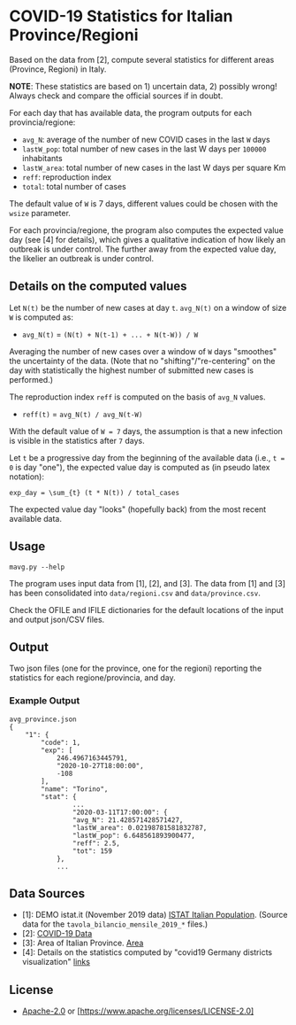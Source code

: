 # COVID-19 Statistics for Italian Province/Regioni

Based on the data from [2], compute several statistics for different areas (Province, Regioni) in Italy.

**NOTE**: These statistics are based on 1) uncertain data, 2) possibly wrong! Always check and compare the official sources if in doubt.

For each day that has available data, the program outputs for each provincia/regione:
- `avg_N`: average of the number of new COVID cases in the last `W` days
- `lastW_pop`: total number of new cases in the last W days per `100000` inhabitants
- `lastW_area`: total number of new cases in the last W days per square Km
- `reff`: reproduction index
- `total`: total number of cases

The default value of `W` is 7 days, different values could be chosen with the `wsize` parameter.

For each provincia/regione, the program also computes the expected value day (see [4] for details), which gives a qualitative indication of how likely an outbreak is under control. The further away from the expected value day, the likelier an outbreak is under control.

## Details on the computed values

Let `N(t)` be the number of new cases at day `t`.
`avg_N(t)` on a window of size `W` is computed as:

- `avg_N(t)` = `(N(t) + N(t-1) + ... + N(t-W)) / W`

Averaging the number of new cases over a window of `W` days "smoothes" the uncertainty of the data. (Note that no "shifting"/"re-centering" on the day with statistically the highest number of submitted new cases is performed.)

The reproduction index `reff` is computed on the basis of `avg_N` values.

- `reff(t)` = `avg_N(t) / avg_N(t-W)`

With the default value of `W = 7` days, the assumption is that a new infection is visible in the statistics after `7` days.

Let `t` be a progressive day from the beginning of the available data (i.e., `t = 0` is day "one"), the expected value day is computed as (in pseudo latex notation):
```
exp_day = \sum_{t} (t * N(t)) / total_cases
```
The expected value day "looks" (hopefully back) from the most recent available data.

## Usage

```
mavg.py --help
```

The program uses input data from [1], [2], and [3]. The data from [1] and [3] has been consolidated into `data/regioni.csv` and `data/province.csv`.

Check the OFILE and IFILE dictionaries for the default locations of the input and output json/CSV files.

## Output

Two json files (one for the province, one for the regioni) reporting the statistics for each regione/provincia, and day.

### Example Output
```
avg_province.json
{
    "1": {
        "code": 1,
        "exp": [
            246.4967163445791,
            "2020-10-27T18:00:00",
            -108
        ],
        "name": "Torino",
        "stat": {
                ...
                "2020-03-11T17:00:00": {
                "avg_N": 21.428571428571427,
                "lastW_area": 0.02198781581832787,
                "lastW_pop": 6.648561893900477,
                "reff": 2.5,
                "tot": 159
            },
            ...
```

## Data Sources
- [1]: DEMO istat.it (November 2019 data) [ISTAT Italian Population](http://demo.istat.it/bilmens2019gen/index02.html). (Source data for the `tavola_bilancio_mensile_2019_*` files.)
- [2]: [COVID-19 Data](https://github.com/pcm-dpc/COVID-19/)
- [3]: Area of Italian Province. [Area](https://github.com/MatteoHenryChinaski/Comuni-Italiani-2018-Sql-Json-excel.git)
- [4]: Details on the statistics computed by "covid19 Germany districts visualization" [links](https://covh.github.io/cov19de/pages/about.html)

## License
- [Apache-2.0](LICENSE) or [https://www.apache.org/licenses/LICENSE-2.0]
